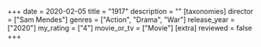 +++
date = 2020-02-05
title = "1917"
description = ""
[taxonomies]
director = ["Sam Mendes"] 
genres = ["Action", "Drama", "War"]
release_year = ["2020"]
my_rating = ["4"]
movie_or_tv = ["Movie"]
[extra]
reviewed = false
+++


